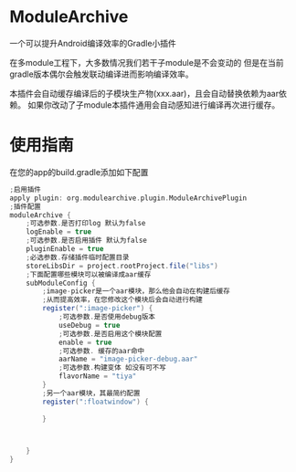 # ModuleArchive

一个可以提升Android编译效率的Gradle小插件

在多module工程下，大多数情况我们若干子module是不会变动的
但是在当前gradle版本偶尔会触发联动编译进而影响编译效率。

本插件会自动缓存编译后的子模块生产物(xxx.aar)，且会自动替换依赖为aar依赖。
如果你改动了子module本插件通用会自动感知进行编译再次进行缓存。



# 使用指南
在您的app的build.gradle添加如下配置
```groovy
;启用插件
apply plugin: org.modulearchive.plugin.ModuleArchivePlugin
;插件配置
moduleArchive {
    ;可选参数.是否打印log 默认为false
    logEnable = true
    ;可选参数.是否启用插件 默认为false
    pluginEnable = true
    ;必选参数.存储插件临时配置目录
    storeLibsDir = project.rootProject.file("libs")
    ;下面配置哪些模块可以被编译成aar缓存
    subModuleConfig {
        ;image-picker是一个aar模块，那么他会自动在构建后缓存
        ;从而提高效率，在您修改这个模块后会自动进行构建
        register(":image-picker") {
            ;可选参数.是否使用debug版本
            useDebug = true
            ;可选参数.是否启用这个模块配置 
            enable = true
            ;可选参数. 缓存的aar命中
            aarName = "image-picker-debug.aar"
            ;可选参数.构建变体 如没有可不写
            flavorName = "tiya"
        }
        ;另一个aar模块，其最简约配置
        register(":floatwindow") {
      
        }



    }
}
```